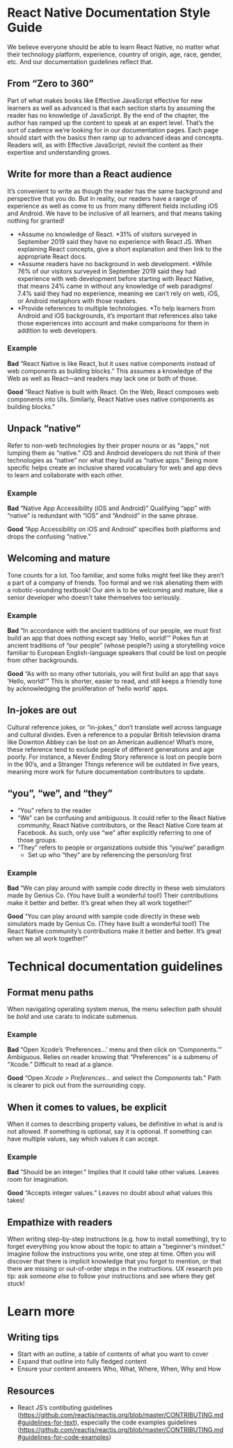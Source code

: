 # React Native Documentation Style Guide

We believe everyone should be able to learn React Native, no matter what their technology platform, experience, country of origin, age, race, gender, etc. And our documentation guidelines reflect that.

## From “Zero to 360”

Part of what makes books like Effective JavaScript effective for new learners as well as advanced is that each section starts by assuming the reader has no knowledge of JavaScript. By the end of the chapter, the author has ramped up the content to speak at an expert level. That’s the sort of cadence we’re looking for in our documentation pages. Each page should start with the basics then ramp up to advanced ideas and concepts. Readers will, as with Effective JavaScript, revisit the content as their expertise and understanding grows.

## Write for more than a React audience

It’s convenient to write as though the reader has the same background and perspective that you do. But in reality, our readers have a range of experience as well as come to us from many different fields including iOS and Android. We have to be inclusive of all learners, and that means taking nothing for granted!

- *Assume no knowledge of React. *31% of visitors surveyed in September 2019 said they have no experience with React JS. When explaining React concepts, give a short explanation and then link to the appropriate React docs.
- *Assume readers have no background in web development. *While 76% of our visitors surveyed in September 2019 said they had experience with web development before starting with React Native, that means 24% came in without any knowledge of web paradigms! 7.4% said they had no experience, meaning we can’t rely on web, iOS, or Android metaphors with those readers.
- *Provide references to multiple technologies. *To help learners from Android and iOS backgrounds, it’s important that references also take those experiences into account and make comparisons for them in addition to web developers.

### Example

**Bad** “React Native is like React, but it uses native components instead of web components as building blocks.” This assumes a knowledge of the Web as well as React—and readers may lack one or both of those.

**Good** “React Native is built with React. On the Web, React composes web components into UIs. Similarly, React Native uses native components as building blocks.”

## Unpack “native”

Refer to non-web technologies by their proper nouns or as “apps,” not lumping them as “native.” iOS and Android developers do not think of their technologies as “native” nor what they build as “native apps.” Being more specific helps create an inclusive shared vocabulary for web and app devs to learn and collaborate with each other.

### Example

**Bad** “Native App Accessibility (iOS and Android)” Qualifying “app” with “native” is redundant with “iOS” and “Android” in the same phrase.

**Good** “App Accessibility on iOS and Android” specifies both platforms and drops the confusing “native.”

## Welcoming and mature

Tone counts for a lot. Too familiar, and some folks might feel like they aren’t a part of a company of friends. Too formal and we risk alienating them with a robotic-sounding textbook! Our aim is to be welcoming and mature, like a senior developer who doesn’t take themselves too seriously.

### Example

**Bad** “In accordance with the ancient traditions of our people, we must first build an app that does nothing except say ‘Hello, world!’” Pokes fun at ancient traditions of “our people” (whose people?) using a storytelling voice familiar to European English-language speakers that could be lost on people from other backgrounds.

**Good** “As with so many other tutorials, you will first build an app that says ‘Hello, world!’” This is shorter, easier to read, and still keeps a friendly tone by acknowledging the proliferation of ‘hello world’ apps.

## In-jokes are out

Cultural reference jokes, or “in-jokes,” don’t translate well across language and cultural divides. Even a reference to a popular British television drama like Downton Abbey can be lost on an American audience! What’s more, these reference tend to exclude people of different generations and age poorly. For instance, a Never Ending Story reference is lost on people born in the 90’s, and a Stranger Things reference will be outdated in five years, meaning more work for future documentation contributors to update.

## “you”, “we”, and “they”

- “You” refers to the reader
- “We” can be confusing and ambiguous. It could refer to the React Native community, React Native contributors, or the React Native Core team at Facebook. As such, only use “we” after explicitly referring to one of those groups.
- “They” refers to people or organizations outside this “you/we” paradigm
  - Set up who “they” are by referencing the person/org first

### Example

**Bad** “We can play around with sample code directly in these web simulators made by Genius Co. (You have built a wonderful tool!) Their contributions make it better and better. It’s great when they all work together!”

**Good** “You can play around with sample code directly in these web simulators made by Genius Co. (They have built a wonderful tool!) The React Native community’s contributions make it better and better. It’s great when we all work together!”

# Technical documentation guidelines

## Format menu paths

When navigating operating system menus, the menu selection path should be _bold_ and use carats to indicate submenus.

### Example

**Bad** “Open Xcode’s ‘Preferences...’ menu and then click on ‘Components.’” Ambiguous. Relies on reader knowing that “Preferences” is a submenu of “Xcode.” Difficult to read at a glance.

**Good** “Open _Xcode > Preferences..._ and select the _Components_ tab.” Path is clearer to pick out from the surrounding copy.

## When it comes to values, be explicit

When it comes to describing property values, be definitive in what is and is not allowed. If something is optional, say it is optional. If something can have multiple values, say which values it can accept.

### Example

**Bad** “Should be an integer.” Implies that it could take other values. Leaves room for imagination.

**Good** “Accepts integer values.” Leaves no doubt about what values this takes!

## Empathize with readers

When writing step-by-step instructions (e.g. how to install something), try to forget everything you know about the topic to attain a "beginner's mindset." Imagine follow the instructions you write, one step at time. Often you will discover that there is implicit knowledge that you forgot to mention, or that there are missing or out-of-order steps in the instructions. UX research pro tip: ask _someone else_ to follow your instructions and see where they get stuck!

# Learn more

## Writing tips

- Start with an outline, a table of contents of what you want to cover
- Expand that outline into fully fledged content
- Ensure your content answers Who, What, Where, When, Why and How

## Resources

- React JS’s contibuting guidelines (https://github.com/reactjs/reactjs.org/blob/master/CONTRIBUTING.md#guidelines-for-text), especially the code examples guidelines (https://github.com/reactjs/reactjs.org/blob/master/CONTRIBUTING.md#guidelines-for-code-examples)
